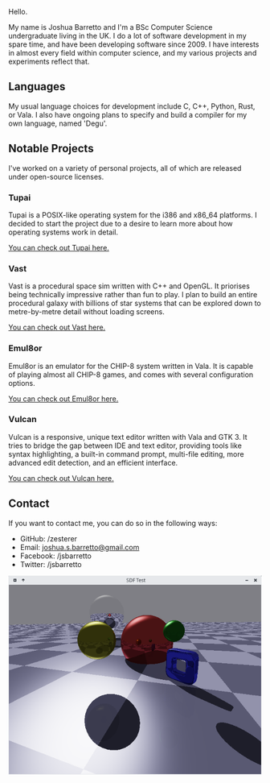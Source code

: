 Hello.

My name is Joshua Barretto and I'm a BSc Computer Science undergraduate living in the UK. I do a lot of software development in my spare time, and have been developing software since 2009. I have interests in almost every field within computer science, and my various projects and experiments reflect that.

## Languages

My usual language choices for development include C, C++, Python, Rust, or Vala. I also have ongoing plans to specify and build a compiler for my own language, named 'Degu'.

## Notable Projects

I've worked on a variety of personal projects, all of which are released under open-source licenses.

### Tupai

Tupai is a POSIX-like operating system for the i386 and x86_64 platforms. I decided to start the project due to a desire to learn more about how operating systems work in detail.

[You can check out Tupai here.](www.github.com/zesterer/tupai)

### Vast

Vast is a procedural space sim written with C++ and OpenGL. It priorises being technically impressive rather than fun to play. I plan to build an entire procedural galaxy with billions of star systems that can be explored down to metre-by-metre detail without loading screens.

[You can check out Vast here.](www.github.com/zesterer/vast)

### Emul8or

Emul8or is an emulator for the CHIP-8 system written in Vala. It is capable of playing almost all CHIP-8 games, and comes with several configuration options.

[You can check out Emul8or here.](www.github.com/zesterer/emul8or)

### Vulcan

Vulcan is a responsive, unique text editor written with Vala and GTK 3. It tries to bridge the gap between IDE and text editor, providing tools like syntax highlighting, a built-in command prompt, multi-file editing, more advanced edit detection, and an efficient interface.

[You can check out Vulcan here.](www.github.com/zesterer/vulcan)

## Contact

If you want to contact me, you can do so in the following ways:

- GitHub: /zesterer
- Email: joshua.s.barretto@gmail.com
- Facebook: /jsbarretto
- Twitter: /jsbarretto

![An image generated by SDF Test, a minor raytracing project of mine](https://raw.githubusercontent.com/zesterer/sdf-test/master/misc/screen.png)
